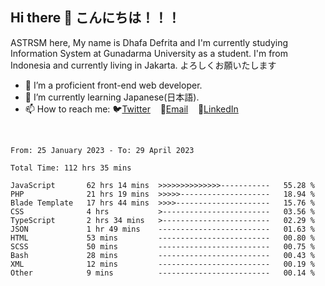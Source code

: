 ## Hi there 👋 こんにちは！！！
ASTRSM here, My name is Dhafa Defrita and I'm currently studying Information System at Gunadarma University as a student. I'm from Indonesia and currently living in Jakarta. よろしくお願いたします

- 🔭 I’m a proficient front-end web developer.
- 🌱 I’m currently learning Japanese(日本語).
- 📫 How to reach me: 🐦[Twitter](https://twitter.com/0_astrsm)&nbsp;&nbsp;&nbsp;&nbsp;📧[Email](ddefrito84@gmail.com)&nbsp;&nbsp;&nbsp;&nbsp;💼[LinkedIn](https://www.linkedin.com/in/dhafa-defrita-rama-yudistira-9357a9229/)
<br>
<!-- <p align="left">
<a href="https://github.com/ASTRSM">
  <img height="180em" src="https://github-readme-stats-eight-theta.vercel.app/api?username=ASTRSM&show_icons=true&theme=dracula&include_all_commits=true&count_private=true"/>
  <img height="180em" src="https://github-readme-stats-eight-theta.vercel.app/api/top-langs/?username=ASTRSM&layout=compact&langs_count=8&theme=dracula"/>
</a>
</p> -->

<!--START_SECTION:waka-->

```text
From: 25 January 2023 - To: 29 April 2023

Total Time: 112 hrs 35 mins

JavaScript       62 hrs 14 mins  >>>>>>>>>>>>>>-----------   55.28 %
PHP              21 hrs 19 mins  >>>>>--------------------   18.94 %
Blade Template   17 hrs 44 mins  >>>>---------------------   15.76 %
CSS              4 hrs           >------------------------   03.56 %
TypeScript       2 hrs 34 mins   >------------------------   02.29 %
JSON             1 hr 49 mins    -------------------------   01.63 %
HTML             53 mins         -------------------------   00.80 %
SCSS             50 mins         -------------------------   00.75 %
Bash             28 mins         -------------------------   00.43 %
XML              12 mins         -------------------------   00.19 %
Other            9 mins          -------------------------   00.14 %
```

<!--END_SECTION:waka-->
